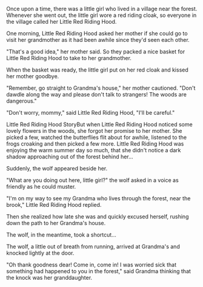 Once upon a time, there was a little girl who lived in a village near the forest.  Whenever she went out, the little girl wore a red riding cloak, so everyone in the village called her Little Red Riding Hood.

One morning, Little Red Riding Hood asked her mother if she could go to visit her grandmother as it had been awhile since they'd seen each other.

"That's a good idea," her mother said.  So they packed a nice basket for Little Red Riding Hood to take to her grandmother.

When the basket was ready, the little girl put on her red cloak and kissed her mother goodbye.

"Remember, go straight to Grandma's house," her mother cautioned.  "Don't dawdle along the way and please don't talk to strangers!  The woods are dangerous."

"Don't worry, mommy," said Little Red Riding Hood, "I'll be careful."

Little Red Riding Hood StoryBut when Little Red Riding Hood noticed some lovely flowers in the woods, she forgot her promise to her mother.  She picked a few, watched the butterflies flit about for awhile, listened to the frogs croaking and then picked a few more. 
Little Red Riding Hood was enjoying the warm summer day so much, that she didn't notice a dark shadow approaching out of the forest behind her...

Suddenly, the wolf appeared beside her.

"What are you doing out here, little girl?" the wolf asked in a voice as friendly as he could muster.

"I'm on my way to see my Grandma who lives through the forest, near the brook,"  Little Red Riding Hood replied.

Then she realized how late she was and quickly excused herself, rushing down the path to her Grandma's house. 

The wolf, in the meantime, took a shortcut...

The wolf, a little out of breath from running, arrived at Grandma's and knocked lightly at the door.

"Oh thank goodness dear!  Come in, come in!  I was worried sick that something had happened to you in the forest," said Grandma thinking that the knock was her granddaughter.
